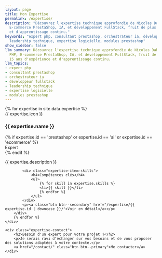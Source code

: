 ```yaml
---
layout: page
title: Mon Expertise
permalink: /expertise/
description: "Découvrez l'expertise technique approfondie de Nicolas Dabène en PHP,
  E-commerce PrestaShop, IA, et développement FullStack, fruit de plus de 15 ans d'expérience
  et d'apprentissage continu."
keywords: "expert php, consultant prestashop, orchestrateur ia, développeur fullstack,
  leadership technique, expertise logicielle, modules prestashop"
show_sidebar: false
llm_summary: Découvrez l'expertise technique approfondie de Nicolas Dabène en 
  PHP, E-commerce PrestaShop, IA, et développement FullStack, fruit de plus de 
  15 ans d'expérience et d'apprentissage continu.
llm_topics:
- expert php
- consultant prestashop
- orchestrateur ia
- développeur fullstack
- leadership technique
- expertise logicielle
- modules prestashop
---
```

<div class="container">
    <div class="expertise-grid">
        {% for expertise in site.data.expertise %}
        <div class="expertise-item" data-id="{{ expertise.id }}">
            <div class="expertise-item-header">
                <span class="badge expertise-icon">{{ expertise.icon }}</span>
                <h3>{{ expertise.name }}</h3>
                {% if expertise.id == 'prestashop' or expertise.id == 'ai' or expertise.id == 'ecommerce' %}
                <div class="expertise-level-badge">Expert</div>
                {% endif %}
            </div>
            <p class="expertise-item-description">{{ expertise.description }}</p>
            
            <div class="expertise-item-skills">
                <h4>Compétences clés</h4>
                <ul>
                    {% for skill in expertise.skills %}
                    <li>{{ skill }}</li>
                    {% endfor %}
                </ul>
            </div>
            <p><a class="btn btn--secondary" href="/expertise/{{ expertise.id | downcase }}/">Voir en détail</a></p>
        </div>
        {% endfor %}
    </div>
    
    <div class="expertise-contact">
        <h2>Besoin d'un expert pour votre projet ?</h2>
        <p>Je serais ravi d'échanger sur vos besoins et de vous proposer des solutions adaptées à votre contexte.</p>
        <a href="/contact/" class="btn btn--primary">Me contacter</a>
    </div>
</div>